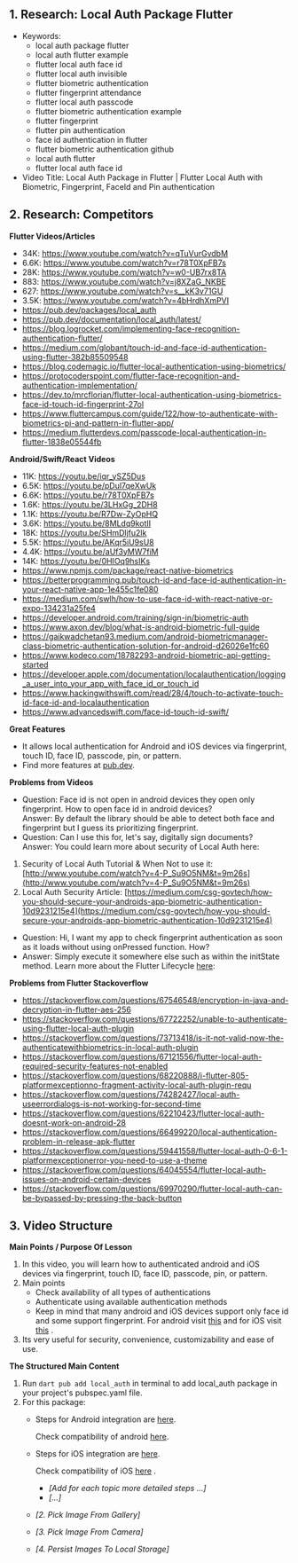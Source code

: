 ## 1. Research: Local Auth Package Flutter

- Keywords:
    - local auth package flutter
    - local auth flutter example
    - flutter local auth face id
    - flutter local auth invisible
    - flutter biometric authentication
    - flutter fingerprint attendance
    - flutter local auth passcode
    - flutter biometric authentication example
    - flutter fingerprint
    - flutter pin authentication
    - face id authentication in flutter
    - flutter biometric authentication github
    - local auth flutter
    - flutter local auth face id
- Video Title: Local Auth Package in Flutter | Flutter Local Auth with Biometric, Fingerprint,
  FaceId and Pin authentication

## 2. Research: Competitors

**Flutter Videos/Articles**

- 34K: https://www.youtube.com/watch?v=qTuVurGvdbM
- 6.6K: https://www.youtube.com/watch?v=r78T0XpFB7s
- 28K: https://www.youtube.com/watch?v=w0-UB7rx8TA
- 883: https://www.youtube.com/watch?v=j8XZaG_NKBE
- 627: https://www.youtube.com/watch?v=s__kK3v71GU
- 3.5K: https://www.youtube.com/watch?v=4bHrdhXmPVI
- https://pub.dev/packages/local_auth
- https://pub.dev/documentation/local_auth/latest/
- https://blog.logrocket.com/implementing-face-recognition-authentication-flutter/
- https://medium.com/globant/touch-id-and-face-id-authentication-using-flutter-382b85509548
- https://blog.codemagic.io/flutter-local-authentication-using-biometrics/
- https://protocoderspoint.com/flutter-face-recognition-and-authentication-implementation/
- https://dev.to/mrcflorian/flutter-local-authentication-using-biometrics-face-id-touch-id-fingerprint-27ol
- https://www.fluttercampus.com/guide/122/how-to-authenticate-with-biometrics-pi-and-pattern-in-flutter-app/
- https://medium.flutterdevs.com/passcode-local-authentication-in-flutter-1838e05544fb

**Android/Swift/React Videos**

- 11K: https://youtu.be/iqr_ySZ5Dus
- 6.5K: https://youtu.be/pDul7qeXwUk
- 6.6K: https://youtu.be/r78T0XpFB7s
- 1.6K: https://youtu.be/3LHxGg_2DH8
- 1.1K: https://youtu.be/R7Dw-ZyOpHQ
- 3.6K: https://youtu.be/8MLdq9kotII
- 18K: https://youtu.be/SHmDljfu2lk
- 5.5K: https://youtu.be/AKqr5iU9sU8
- 4.4K: https://youtu.be/aUf3yMW7fiM
- 14K: https://youtu.be/0HIOq9hsIKs
- https://www.npmjs.com/package/react-native-biometrics
- https://betterprogramming.pub/touch-id-and-face-id-authentication-in-your-react-native-app-1e455c1fe080
- https://medium.com/swlh/how-to-use-face-id-with-react-native-or-expo-134231a25fe4
- https://developer.android.com/training/sign-in/biometric-auth
- https://www.axon.dev/blog/what-is-android-biometric-full-guide
- https://gaikwadchetan93.medium.com/android-biometricmanager-class-biometric-authentication-solution-for-android-d26026e1fc60
- https://www.kodeco.com/18782293-android-biometric-api-getting-started
- https://developer.apple.com/documentation/localauthentication/logging_a_user_into_your_app_with_face_id_or_touch_id
- https://www.hackingwithswift.com/read/28/4/touch-to-activate-touch-id-face-id-and-localauthentication
- https://www.advancedswift.com/face-id-touch-id-swift/

**Great Features**

- It allows local authentication for Android and iOS devices via fingerprint, touch ID, face ID,
  passcode, pin, or pattern.
- Find more features at [pub.dev](https://pub.dev/packages/local_auth).

**Problems from Videos**

- Question: Face id is not open in android devices they open only fingerprint. How to open face id
  in android devices?
  <br/> Answer: By default the library should be able to detect both face and fingerprint but I
  guess its prioritizing fingerprint.
- Question: Can I use this for, let's say, digitally sign documents?
  <br/> Answer: You could learn more about security of Local Auth here:

1. Security of Local Auth Tutorial & When Not to use
   it: [http://www.youtube.com/watch?v=4-P_Su9O5NM&t=9m26s](http://www.youtube.com/watch?v=4-P_Su9O5NM&t=9m26s)
2. Local Auth Security
   Article: [https://medium.com/csg-govtech/how-you-should-secure-your-androids-app-biometric-authentication-10d9231215e4](https://medium.com/csg-govtech/how-you-should-secure-your-androids-app-biometric-authentication-10d9231215e4)

- Question: Hi, I want my app to check fingerprint authentication as soon as it loads without using
  onPressed function. How?
- Answer: Simply execute it somewhere else such as within the initState method. Learn more about the
  Flutter Lifecycle [here](https://www.youtube.com/watch?v=FL_U8ORv-2Q):

**Problems from Flutter Stackoverflow**

- https://stackoverflow.com/questions/67546548/encryption-in-java-and-decryption-in-flutter-aes-256
- https://stackoverflow.com/questions/67722252/unable-to-authenticate-using-flutter-local-auth-plugin
- https://stackoverflow.com/questions/73713418/is-it-not-valid-now-the-authenticatewithbiometrics-in-local-auth-plugin
- https://stackoverflow.com/questions/67121556/flutter-local-auth-required-security-features-not-enabled
- https://stackoverflow.com/questions/68220888/i-flutter-805-platformexceptionno-fragment-activity-local-auth-plugin-requ
- https://stackoverflow.com/questions/74282427/local-auth-useerrordialogs-is-not-working-for-second-time
- https://stackoverflow.com/questions/62210423/flutter-local-auth-doesnt-work-on-android-28
- https://stackoverflow.com/questions/66499220/local-authentication-problem-in-release-apk-flutter
- https://stackoverflow.com/questions/59441558/flutter-local-auth-0-6-1-platformexceptionerror-you-need-to-use-a-theme
- https://stackoverflow.com/questions/64045554/flutter-local-auth-issues-on-android-certain-devices
- https://stackoverflow.com/questions/69970290/flutter-local-auth-can-be-bypassed-by-pressing-the-back-button

## 3. Video Structure

**Main Points / Purpose Of Lesson**

1. In this video, you will learn how to authenticated android and iOS devices via fingerprint, touch
   ID, face ID, passcode, pin, or pattern.
2. Main points
    - Check availability of all types of authentications
    - Authenticate using available authentication methods
    - Keep in mind that many android and iOS devices support only face id and some support
      fingerprint. For android visit [this](https://pub.dev/packages/local_auth#compatibility) and
      for iOS
      visit [this](https://en.wikipedia.org/wiki/Touch_ID#:~:text=Apple%20retained%20Touch%20ID%20on,have%20adopted%20Face%20ID%20recognition)
      .
3. Its very useful for security, convenience, customizability and ease of use.

**The Structured Main Content**

1. Run `dart pub add local_auth` in terminal to add local_auth package in your project's
   pubspec.yaml file.
2. For this package:
    - Steps for Android integration
      are [here](https://pub.dev/packages/local_auth#android-integration).

      Check compatibility of android [here](https://pub.dev/packages/local_auth#compatibility).

    - Steps for iOS integration are [here](https://pub.dev/packages/local_auth#ios-integration).

      Check compatibility of
      iOS [here](https://en.wikipedia.org/wiki/Touch_ID#:~:text=Apple%20retained%20Touch%20ID%20on,have%20adopted%20Face%20ID%20recognition)
      .
        - _[Add for each topic more detailed steps ...]_
        - _[...]_
    - _[2. Pick Image From Gallery]_
    - _[3. Pick Image From Camera]_
    - _[4. Persist Images To Local Storage]_
